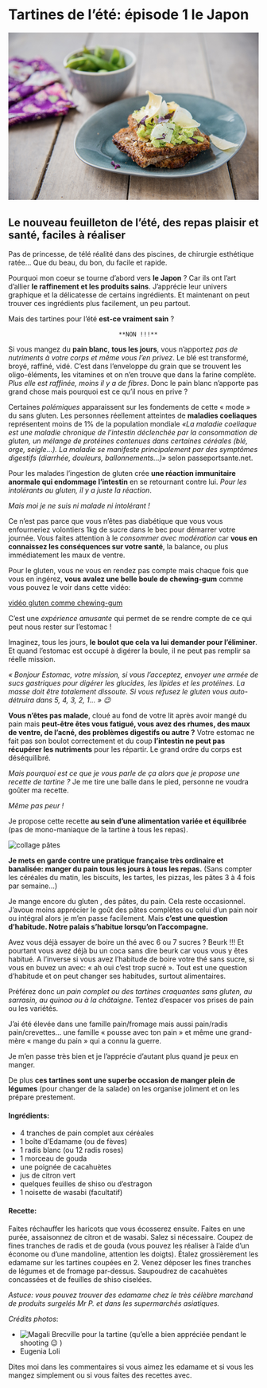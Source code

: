 # Tartines de l’été: épisode 1 le Japon

 ![Tartine japonaise](img/tartine-japon.jpg)

## Le nouveau feuilleton de l’été, des repas plaisir et santé, faciles à réaliser

Pas de princesse, de télé réalité dans des piscines, de chirurgie esthétique ratée… Que du beau, du bon, du facile et rapide. 

Pourquoi mon coeur se tourne d’abord vers **le Japon** ? Car ils ont l’art d’allier **le raffinement et les produits sains**. J’apprécie leur univers graphique et la délicatesse de certains ingrédients. Et maintenant on peut trouver ces ingrédients plus facilement, un peu partout.

Mais des tartines pour l’été **est-ce vraiment sain** ?

                                   **NON !!!**

Si vous mangez du **pain blanc**, **tous les jours**, vous n’apportez *pas de nutriments à votre corps et même vous l’en privez*.
Le blé est transformé, broyé, raffiné, vidé. C’est dans l’enveloppe du grain que se trouvent les oligo-éléments, les vitamines et on n’en trouve que dans la farine complète. *Plus elle est raffinée, moins il y a de fibres*. Donc le pain blanc n’apporte pas grand chose mais pourquoi est ce qu’il nous en prive ?

Certaines *polémiques* apparaissent sur les fondements de cette « mode » du sans gluten. Les personnes réellement atteintes de **maladies coeliaques** représentent moins de 1% de la population mondiale
*«La maladie coeliaque est une maladie chronique de l’intestin déclenchée par la consommation de gluten, un mélange de protéines contenues dans certaines céréales (blé, orge, seigle…). La maladie se manifeste principalement par des symptômes digestifs (diarrhée, douleurs, ballonnements…)»* selon passeportsante.net.

Pour les malades l’ingestion de gluten crée **une réaction immunitaire anormale qui endommage l’intestin** en se retournant contre lui. *Pour les intolérants au gluten, il y a juste la réaction*.

*Mais moi je ne suis ni malade ni intolérant !*

Ce n’est pas parce que vous n’êtes pas diabétique que vous vous enfourneriez volontiers 1kg de sucre dans le bec pour démarrer votre journée. Vous faites attention à le *consommer avec modération* car **vous en connaissez les conséquences sur votre santé**, la balance, ou plus immédiatement les maux de ventre.

Pour le gluten, vous ne vous en rendez pas compte mais chaque fois que vous en ingérez, **vous avalez une belle boule de chewing-gum** comme vous pouvez le voir dans cette vidéo:

[vidéo gluten comme chewing-gum](https://youtu.be/zDEcvSc2UKA)

C’est une *expérience amusante* qui permet de se rendre compte de ce qui peut nous rester sur l’estomac !

Imaginez, tous les jours, **le boulot que cela va lui demander pour l’éliminer**.
Et quand l’estomac est occupé à digérer la boule, il ne peut pas remplir sa réelle mission.

*« Bonjour Estomac, votre mission, si vous l’acceptez, envoyer une armée de sucs gastriques pour digérer les glucides, les lipides et les protéines. La masse doit être totalement dissoute. Si vous refusez le gluten vous auto-détruira dans 5, 4, 3, 2, 1… » 😉*

**Vous n’êtes pas malade**, cloué au fond de votre lit après avoir mangé du pain mais **peut-être êtes vous fatigué, vous avez des rhumes, des maux de ventre, de l’acné, des problèmes digestifs ou autre ?**
Votre estomac ne fait pas son boulot correctement et du coup **l’intestin ne peut pas récupérer les nutriments** pour les répartir.
Le grand ordre du corps est déséquilibré.

*Mais pourquoi est ce que je vous parle de ça alors que je propose une recette de tartine ?*
Je me tire une balle dans le pied, personne ne voudra goûter ma recette.

*Même pas peur !*

Je propose cette recette **au sein d’une alimentation variée et équilibrée** (pas de mono-maniaque de la tartine à tous les repas).

![collage pâtes](img.collage-pates.jpg)

**Je mets en garde contre une pratique française très ordinaire et banalisée: manger du pain tous les jours à tous les repas.**
(Sans compter les céréales du matin, les biscuits, les tartes, les pizzas, les pâtes 3 à 4 fois par semaine…)

Je mange encore du gluten , des pâtes, du pain. Cela reste occasionnel.
J’avoue moins apprécier le goût des pâtes complètes ou celui d’un pain noir ou intégral alors je m’en passe facilement.
Mais **c’est une question d’habitude. Notre palais s’habitue lorsqu’on l’accompagne.**

Avez vous déjà essayer de boire un thé avec 6 ou 7 sucres ? Beurk !!! Et pourtant vous avez déjà bu un coca sans dire beurk car vous vous y êtes habitué.
A l’inverse si vous avez l’habitude de boire votre thé sans sucre, si vous en buvez un avec: « ah oui c’est trop sucré ».
Tout est une question d’habitude et on peut changer ses habitudes, surtout alimentaires.

Préférez donc *un pain complet ou des tartines craquantes sans gluten, au sarrasin, au quinoa ou à la châtaigne.*
Tentez d’espacer vos prises de pain ou les variétés.

J’ai été élevée dans une famille pain/fromage mais aussi pain/radis pain/crevettes… une famille « pousse avec ton pain » et même une grand-mère « mange du pain » qui a connu la guerre.

Je m’en passe très bien et je l’apprécie d’autant plus quand je peux en manger.

De plus **ces tartines sont une superbe occasion de manger plein de légumes** (pour changer de la salade) on les organise joliment et on les prépare prestement.

#### Ingrédients:

* 4 tranches de pain complet aux céréales
* 1 boîte d’Edamame (ou de fèves)
* 1 radis blanc (ou 12 radis roses)
* 1 morceau de gouda
* une poignée de cacahuètes
* jus de citron vert
* quelques feuilles de shiso ou d’estragon
* 1 noisette de wasabi (facultatif)

#### Recette:

Faites réchauffer les haricots que vous écosserez ensuite.
Faites en une purée, assaisonnez de citron et de wasabi.
Salez si nécessaire.
Coupez de fines tranches de radis et de gouda (vous pouvez les réaliser à l’aide d’un économe ou d’une mandoline, attention les doigts).
Étalez grossièrement les edamame sur les tartines coupées en 2.
Venez déposer les fines tranches de légumes et de fromage par-dessus.
Saupoudrez de cacahuètes concassées et de feuilles de shiso ciselées.

*Astuce: vous pouvez trouver des edamame chez le très célèbre marchand de produits surgelés Mr P. et dans les supermarchés asiatiques.*

*Crédits photos*:
* ![Magali Brecville](http://magalibrecville-photographe.fr/) pour la tartine (qu’elle a bien appréciée pendant le shooting 😉 )
* Eugenia Loli

Dites moi dans les commentaires si vous aimez les edamame et si vous les mangez simplement ou si vous faites des recettes avec.